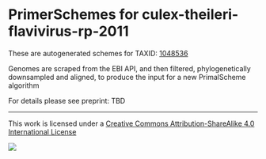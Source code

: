 # PrimerSchemes for culex-theileri-flavivirus-rp-2011

These are autogenerated schemes for TAXID: [1048536](https://www.ncbi.nlm.nih.gov/Taxonomy/Browser/wwwtax.cgi?mode=Info&id=1048536&lvl=3&lin=f&keep=1&srchmode=1&unlock)

Genomes are scraped from the EBI API, and then filtered, phylogenetically downsampled and aligned, to produce the input for a new PrimalScheme algorithm

For details please see preprint: TBD

------------------------------------------------------------------------

This work is licensed under a [Creative Commons Attribution-ShareAlike 4.0 International License](http://creativecommons.org/licenses/by-sa/4.0/) 

![](https://i.creativecommons.org/l/by-sa/4.0/88x31.png)
